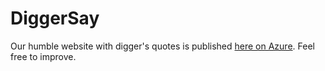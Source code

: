 # DiggerSay
Our humble website with digger's quotes is published [here on Azure](http://diggerquote.azurewebsites.net/). Feel free to improve.
